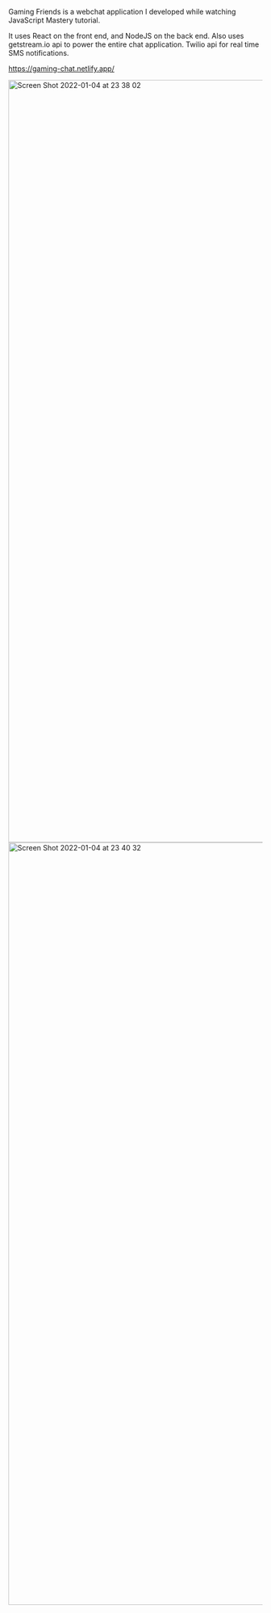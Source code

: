 Gaming Friends is a webchat application I developed while watching JavaScript Mastery tutorial.

It uses React on the front end, and NodeJS on the back end. Also uses getstream.io api to power the entire chat application. Twilio api for real time SMS notifications.

https://gaming-chat.netlify.app/

<img width="1512" alt="Screen Shot 2022-01-04 at 23 38 02" src="https://user-images.githubusercontent.com/89621687/148152942-da04df1c-763e-4877-af24-7781f3daa043.png">
<img width="1512" alt="Screen Shot 2022-01-04 at 23 40 32" src="https://user-images.githubusercontent.com/89621687/148152950-a274b0a3-bca2-4d85-bd28-fa6f6f329112.png">
